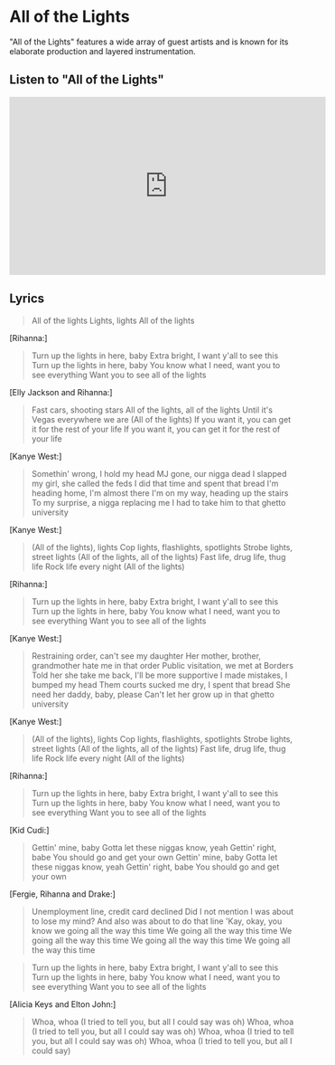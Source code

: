 # All of the Lights

"All of the Lights" features a wide array of guest artists and is known for its elaborate production and layered instrumentation.

## Listen to "All of the Lights"

<iframe width="560" height="315" src="https://www.youtube.com/embed/w2Yh9sxfTd8" frameborder="0" allow="accelerometer; autoplay; encrypted-media; gyroscope; picture-in-picture" allowfullscreen></iframe>

## Lyrics
>All of the lights
>Lights, lights
>All of the lights

[Rihanna:]
>Turn up the lights in here, baby
>Extra bright, I want y'all to see this
>Turn up the lights in here, baby
>You know what I need, want you to see everything
>Want you to see all of the lights

[Elly Jackson and Rihanna:]
>Fast cars, shooting stars
>All of the lights, all of the lights
>Until it's Vegas everywhere we are (All of the lights)
>If you want it, you can get it for the rest of your life
>If you want it, you can get it for the rest of your life

[Kanye West:]
>Somethin' wrong, I hold my head
>MJ gone, our nigga dead
>I slapped my girl, she called the feds
>I did that time and spent that bread
>I'm heading home, I'm almost there
>I'm on my way, heading up the stairs
>To my surprise, a nigga replacing me
>I had to take him to that ghetto university

[Kanye West:]
>(All of the lights), lights
>Cop lights, flashlights, spotlights
>Strobe lights, street lights (All of the lights, all of the lights)
>Fast life, drug life, thug life
>Rock life every night (All of the lights)

[Rihanna:]
>Turn up the lights in here, baby
>Extra bright, I want y'all to see this
>Turn up the lights in here, baby
>You know what I need, want you to see everything
>Want you to see all of the lights

[Kanye West:]
>Restraining order, can't see my daughter
>Her mother, brother, grandmother hate me in that order
>Public visitation, we met at Borders
>Told her she take me back, I'll be more supportive
>I made mistakes, I bumped my head
>Them courts sucked me dry, I spent that bread
>She need her daddy, baby, please
>Can't let her grow up in that ghetto university

[Kanye West:]
>(All of the lights), lights
>Cop lights, flashlights, spotlights
>Strobe lights, street lights (All of the lights, all of the lights)
>Fast life, drug life, thug life
>Rock life every night (All of the lights)

[Rihanna:]
>Turn up the lights in here, baby
>Extra bright, I want y'all to see this
>Turn up the lights in here, baby
>You know what I need, want you to see everything
>Want you to see all of the lights

[Kid Cudi:]
>Gettin' mine, baby
>Gotta let these niggas know, yeah
>Gettin' right, babe
>You should go and get your own
>Gettin' mine, baby
>Gotta let these niggas know, yeah
>Gettin' right, babe
>You should go and get your own

[Fergie, Rihanna and Drake:]
>Unemployment line, credit card declined
>Did I not mention I was about to lose my mind?
>And also was about to do that line
>'Kay, okay, you know we going all the way this time
>We going all the way this time
>We going all the way this time
>We going all the way this time
>We going all the way this time

>Turn up the lights in here, baby
>Extra bright, I want y'all to see this
>Turn up the lights in here, baby
>You know what I need, want you to see everything
>Want you to see all of the lights

[Alicia Keys and Elton John:]
>Whoa, whoa
>(I tried to tell you, but all I could say was oh)
>Whoa, whoa
>(I tried to tell you, but all I could say was oh)
>Whoa, whoa
>(I tried to tell you, but all I could say was oh)
>Whoa, whoa
>(I tried to tell you, but all I could say)